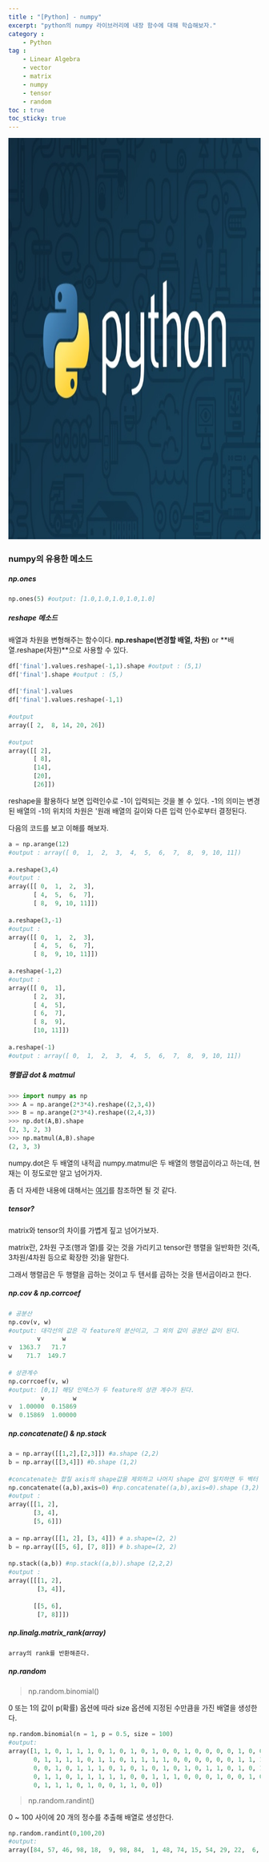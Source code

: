 ```yaml
---
title : "[Python] - numpy"
excerpt: "python의 numpy 라이브러리에 내장 함수에 대해 학습해보자."
category :
    - Python
tag : 
    - Linear Algebra
    - vector 
    - matrix
    - numpy
    - tensor
    - random
toc : true 
toc_sticky: true
---
```


<img src='/assets/python.jpg' width = 1000 height = 800 >

### numpy의 유용한 메소드

##### np.ones
```py
np.ones(5) #output: [1.0,1.0,1.0,1.0,1.0]
```

##### reshape 메소드

배열과 차원을 변형해주는 함수이다.
**np.reshape(변경할 배열, 차원)** or **배열.reshape(차원)**으로 사용할 수 있다.
```py
df['final'].values.reshape(-1,1).shape #output : (5,1)
df['final'].shape #output : (5,)

df['final'].values
df['final'].values.reshape(-1,1)

#output
array([ 2,  8, 14, 20, 26])

#output
array([[ 2],
       [ 8],
       [14],
       [20],
       [26]])
```

reshape을 활용하다 보면 입력인수로 -1이 입력되는 것을 볼 수 있다.
-1의 의미는 변경된 배열의 -1의 위치의 차원은 '원래 배열의 길이와 다른 입력 인수로부터 결정된다. 

다음의 코드를 보고 이해를 해보자. 

```py
a = np.arange(12) 
#output : array([ 0,  1,  2,  3,  4,  5,  6,  7,  8,  9, 10, 11])

a.reshape(3,4)
#output : 
array([[ 0,  1,  2,  3],
       [ 4,  5,  6,  7],
       [ 8,  9, 10, 11]])

a.reshape(3,-1)
#output : 
array([[ 0,  1,  2,  3],
       [ 4,  5,  6,  7],
       [ 8,  9, 10, 11]])

a.reshape(-1,2)
#output :
array([[ 0,  1],
       [ 2,  3],
       [ 4,  5],
       [ 6,  7],
       [ 8,  9],
       [10, 11]])

a.reshape(-1)
#output : array([ 0,  1,  2,  3,  4,  5,  6,  7,  8,  9, 10, 11])
```

##### 행렬곱 dot & matmul
```py
>>> import numpy as np
>>> A = np.arange(2*3*4).reshape((2,3,4))
>>> B = np.arange(2*3*4).reshape((2,4,3))
>>> np.dot(A,B).shape
(2, 3, 2, 3)
>>> np.matmul(A,B).shape
(2, 3, 3)
```
numpy.dot은 두 배열의 내적곱 
numpy.matmul은 두 배열의 행렬곱이라고 하는데, 현재는 이 정도로만 알고 넘어가자. 

좀 더 자세한 내용에 대해서는 [여기](https://m.blog.naver.com/PostView.naver?blogId=cjh226&logNo=221356884894&proxyReferer=https:%2F%2Fwww.google.com%2F)를 참조하면 될 것 같다. 

##### tensor?

matrix와 tensor의 차이를 가볍게 짚고 넘어가보자.

matrix란, 2차원 구조(행과 열)를 갖는 것을 가리키고 tensor란 행렬을 일반화한 것(즉, 3차원/4차원 등으로 확장한 것)을 말한다. 

그래서 행렬곱은 두 행렬을 곱하는 것이고 두 텐서를 곱하는 것을 텐서곱이라고 한다.

##### np.cov & np.corrcoef
```py
# 공분산
np.cov(v, w)
#output: 대각선의 값은 각 feature의 분산이고, 그 외의 값이 공분산 값이 된다.
        v      w
v  1363.7   71.7
w    71.7  149.7

# 상관계수
np.corrcoef(v, w)
#output: [0,1] 해당 인덱스가 두 feature의 상관 계수가 된다.
         v        w
v  1.00000  0.15869
w  0.15869  1.00000
```
##### np.concatenate() & np.stack
```py
a = np.array([[1,2],[2,3]]) #a.shape (2,2)
b = np.array([[3,4]]) #b.shape (1,2)

#concatenate는 합칠 axis의 shape값을 제외하고 나머지 shape 값이 일치하면 두 벡터 값 혹은 행렬 값을 합칠 수 있다.
np.concatenate((a,b),axis=0) #np.concatenate((a,b),axis=0).shape (3,2)
#output : 
array([[1, 2],
       [3, 4],
       [5, 6]])

a = np.array([[1, 2], [3, 4]]) # a.shape=(2, 2)
b = np.array([[5, 6], [7, 8]]) # b.shape=(2, 2)

np.stack((a,b)) #np.stack((a,b)).shape (2,2,2)
#output : 
array([[[1, 2],
        [3, 4]],

       [[5, 6],
        [7, 8]]])
```
##### np.linalg.matrix_rank(array)
```py
array의 rank를 반환해준다.
```

##### np.random

>np.random.binomial()

0 또는 1의 값이 p(확률) 옵션에 따라 size 옵션에 지정된 수만큼을 가진 배열을 생성한다. 

```py
np.random.binomial(n = 1, p = 0.5, size = 100)
#output:
array([1, 1, 0, 1, 1, 1, 0, 1, 0, 1, 0, 1, 0, 0, 1, 0, 0, 0, 0, 1, 0, 0,
       0, 1, 1, 1, 1, 0, 1, 1, 0, 1, 1, 1, 1, 0, 0, 0, 0, 0, 0, 1, 1, 1,
       0, 0, 1, 0, 1, 1, 1, 0, 1, 0, 1, 0, 1, 0, 1, 0, 1, 1, 0, 1, 0, 1,
       0, 1, 1, 0, 1, 1, 1, 1, 1, 0, 0, 1, 1, 1, 0, 0, 0, 1, 0, 0, 1, 0,
       0, 1, 1, 1, 0, 1, 0, 0, 1, 1, 0, 0])
```

>np.random.randint()

0 ~ 100 사이에 20 개의 정수를 추출해 배열로 생성한다.

```py
np.random.randint(0,100,20)
#output:
array([84, 57, 46, 98, 18,  9, 98, 84,  1, 48, 74, 15, 54, 29, 22,  6, 72,66, 32, 79])
```